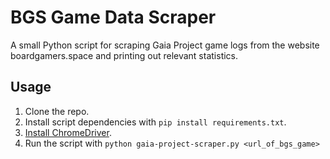 # BGS Game Data Scraper

A small Python script for scraping Gaia Project game logs from the website boardgamers.space and printing out relevant statistics.

## Usage

1. Clone the repo.
2. Install script dependencies with `pip install requirements.txt`.
3. [Install ChromeDriver](https://chromedriver.chromium.org/getting-started).
4. Run the script with `python gaia-project-scraper.py <url_of_bgs_game>`

